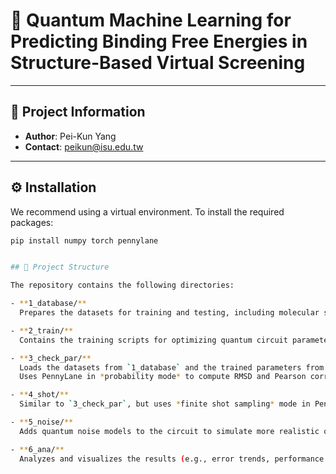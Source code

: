 # 🧬 Quantum Machine Learning for Predicting Binding Free Energies in Structure-Based Virtual Screening

---

## 📌 Project Information

- **Author**: Pei-Kun Yang  
- **Contact**: [peikun@isu.edu.tw](mailto:peikun@isu.edu.tw)

---

## ⚙️ Installation

We recommend using a virtual environment. To install the required packages:

```bash
pip install numpy torch pennylane


## 📁 Project Structure

The repository contains the following directories:

- **1_database/**  
  Prepares the datasets for training and testing, including molecular structures and labels.

- **2_train/**  
  Contains the training scripts for optimizing quantum circuit parameters using PennyLane and PyTorch.

- **3_check_par/**  
  Loads the datasets from `1_database` and the trained parameters from `2_train`.  
  Uses PennyLane in *probability mode* to compute RMSD and Pearson correlation between predicted and true values.

- **4_shot/**  
  Similar to `3_check_par`, but uses *finite shot sampling* mode in PennyLane for evaluating RMSD and Pearson correlation.

- **5_noise/**  
  Adds quantum noise models to the circuit to simulate more realistic quantum hardware behavior.

- **6_ana/**  
  Analyzes and visualizes the results (e.g., error trends, performance metrics).
